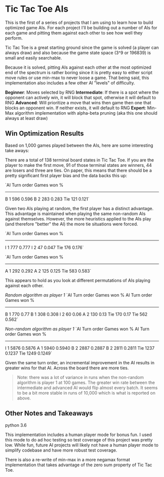# Tic Tac Toe AIs

This is the first of a series of projects that I am using to learn how to build optimized game AIs. For each project I'll be building out a number of AIs for each game and pitting them against each other to see how well they perform. 

Tic Tac Toe is a great starting ground  since the game is solved (a player can always draw) and also because the game state space (3^9 or 196839) is small and easily searchable.

Because it is solved, pitting AIs against each other at the most optimized end of the spectrum is rather boring since it is pretty easy to either script move rules or use min-max to never loose a game. That being said, this implementation also includes a few other AI "levels" of difficulty.

**Beginner**: Moves selected by RNG
**Intermediate**: If there is a spot where the opponent can actively win, it will block that spot, otherwise it will default to RNG
**Advanced**: Will prioritize a move that wins then game then one that blocks an opponent win. If neither exists, it will default to RNG
**Expert**: Min-Max algorithm implementation with alpha-beta pruning (aka this one should always at least draw)

## Win Optimization Results
Based on 1,000 games played between the AIs, here are some interesting take aways:

There are a total of 138 terminal board states in Tic Tac Toe. If you are the player to make the first move, 91 of those terminal states are winners, 44 are losers and three are ties. On paper, this means that there should be a pretty significant first player bias and the data backs this up:

`AI      Turn order    Games won      %
----  ------------  -----------  -----
B                1          596  0.596
B                2          283  0.283
Tie                         121  0.121`

Given two AIs playing at random, the first player has a distinct advantage. This advantage is maintained when playing the same non-random AIs against themselves. However, the more heuristics applied to the AIs play (and therefore "better" the AI) the more tie situations were forced.

`AI      Turn order    Games won      %
----  ------------  -----------  -----
I                1          777  0.777
I                2           47  0.047
Tie                         176  0.176`

`AI      Turn order    Games won      %
----  ------------  -----------  -----
A                1          292  0.292
A                2          125  0.125
Tie                         583  0.583`

This appears to hold as you look at different permutations of AIs playing against each other.

*Random algorithm as player 1*
`AI      Turn order    Games won     %     AI      Turn order    Games won      %
----  ------------  -----------  ----     ----  ------------  -----------  -----
B                1          770  0.77     B                1          308  0.308
I                2           60  0.06     A                2          130  0.13
Tie                         170  0.17     Tie                         562  0.562`

*Non-random algorithm as player 1*
`AI      Turn order    Games won       %     AI      Turn order    Games won       %
----  ------------  -----------  ------     ----  ------------  -----------  ------
I                1         5876  0.5876     A                1         5940  0.5940
B                2         2887  0.2887     B                2         2811  0.2811
Tie                        1237  0.1237     Tie                        1249  0.1249`


Given the same turn order, an incremental improvement in the AI results in greater wins for that AI. Across the board there are more ties. 

>Note: there was a lot of variance in runs when the non-random algorithm is player 1 at 100 games. The greater win rate between the intermediate and advanced AI would flip almost every batch. It seems to be a bit more stable in runs of 10,000 which is what is reported on above.

## Other Notes and Takeaways
python 3.6 

This implementation includes a human player mode for bonus fun. I used this mode to do ad hoc testing so test coverage of this project was pretty low. While fun, future AI projects will likely not have a human player mode to simplify codebase and have more robust test coverage.

There is also a re-write of min-max in a more negamax format implementation that takes advantage of the zero sum property of Tic Tac Toe.



